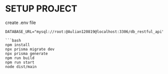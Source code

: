 # SETUP PROJECT

create  .env file

```
DATABASE_URL="mysql://root:@Aulian120819@localhost:3306/db_restful_api"

```bash
npm install
npx prisma migrate dev
npx prisma generate
npm run build
npm run start
node dist/main

```